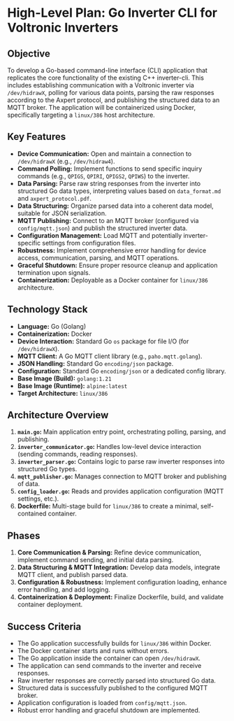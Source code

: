 # High-Level Plan: Go Inverter CLI for Voltronic Inverters

## Objective
To develop a Go-based command-line interface (CLI) application that replicates the core functionality of the existing C++ inverter-cli. This includes establishing communication with a Voltronic inverter via `/dev/hidrawX`, polling for various data points, parsing the raw responses according to the Axpert protocol, and publishing the structured data to an MQTT broker. The application will be containerized using Docker, specifically targeting a `linux/386` host architecture.

## Key Features
*   **Device Communication:** Open and maintain a connection to `/dev/hidrawX` (e.g., `/dev/hidraw4`).
*   **Command Polling:** Implement functions to send specific inquiry commands (e.g., `QPIGS`, `QPIRI`, `QPIGS2`, `QPIWS`) to the inverter.
*   **Data Parsing:** Parse raw string responses from the inverter into structured Go data types, interpreting values based on `data_format.md` and `axpert_protocol.pdf`.
*   **Data Structuring:** Organize parsed data into a coherent data model, suitable for JSON serialization.
*   **MQTT Publishing:** Connect to an MQTT broker (configured via `config/mqtt.json`) and publish the structured inverter data.
*   **Configuration Management:** Load MQTT and potentially inverter-specific settings from configuration files.
*   **Robustness:** Implement comprehensive error handling for device access, communication, parsing, and MQTT operations.
*   **Graceful Shutdown:** Ensure proper resource cleanup and application termination upon signals.
*   **Containerization:** Deployable as a Docker container for `linux/386` architecture.

## Technology Stack
*   **Language:** Go (Golang)
*   **Containerization:** Docker
*   **Device Interaction:** Standard Go `os` package for file I/O (for `/dev/hidrawX`).
*   **MQTT Client:** A Go MQTT client library (e.g., `paho.mqtt.golang`).
*   **JSON Handling:** Standard Go `encoding/json` package.
*   **Configuration:** Standard Go `encoding/json` or a dedicated config library.
*   **Base Image (Build):** `golang:1.21`
*   **Base Image (Runtime):** `alpine:latest`
*   **Target Architecture:** `linux/386`

## Architecture Overview
1.  **`main.go`:** Main application entry point, orchestrating polling, parsing, and publishing.
2.  **`inverter_communicator.go`:** Handles low-level device interaction (sending commands, reading responses).
3.  **`inverter_parser.go`:** Contains logic to parse raw inverter responses into structured Go types.
4.  **`mqtt_publisher.go`:** Manages connection to MQTT broker and publishing of data.
5.  **`config_loader.go`:** Reads and provides application configuration (MQTT settings, etc.).
6.  **Dockerfile:** Multi-stage build for `linux/386` to create a minimal, self-contained container.

## Phases
1.  **Core Communication & Parsing:** Refine device communication, implement command sending, and initial data parsing.
2.  **Data Structuring & MQTT Integration:** Develop data models, integrate MQTT client, and publish parsed data.
3.  **Configuration & Robustness:** Implement configuration loading, enhance error handling, and add logging.
4.  **Containerization & Deployment:** Finalize Dockerfile, build, and validate container deployment.

## Success Criteria
*   The Go application successfully builds for `linux/386` within Docker.
*   The Docker container starts and runs without errors.
*   The Go application inside the container can open `/dev/hidrawX`.
*   The application can send commands to the inverter and receive responses.
*   Raw inverter responses are correctly parsed into structured Go data.
*   Structured data is successfully published to the configured MQTT broker.
*   Application configuration is loaded from `config/mqtt.json`.
*   Robust error handling and graceful shutdown are implemented.